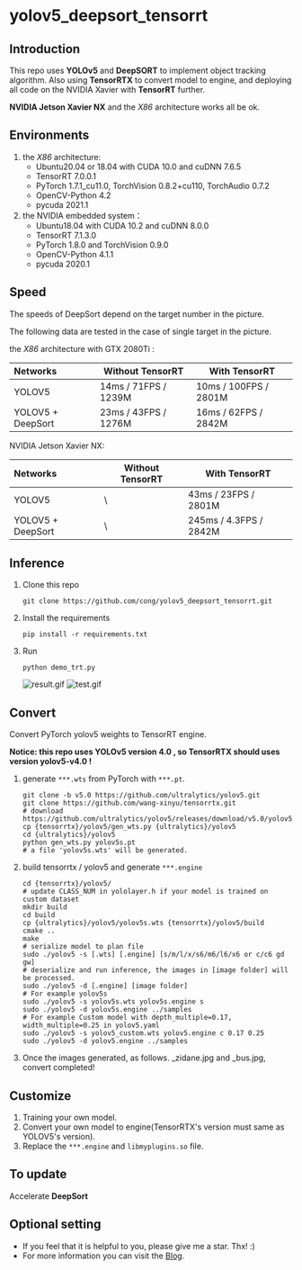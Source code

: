 # yolov5_deepsort_tensorrt

## Introduction

This repo uses **YOLOv5** and **DeepSORT** to implement object tracking algorithm. Also using **TensorRTX** to convert model to engine, and deploying all code on the NVIDIA Xavier with **TensorRT** further.

**NVIDIA Jetson Xavier NX**  and the *X86* architecture works all be ok. 





## Environments

1. the *X86* architecture: 
   - Ubuntu20.04 or 18.04 with CUDA 10.0 and cuDNN 7.6.5
   - TensorRT 7.0.0.1
   - PyTorch 1.7.1_cu11.0, TorchVision 0.8.2+cu110, TorchAudio 0.7.2
   - OpenCV-Python 4.2
   - pycuda 2021.1
2. the NVIDIA embedded  system：
   - Ubuntu18.04 with CUDA 10.2 and cuDNN 8.0.0
   - TensorRT 7.1.3.0
   - PyTorch 1.8.0 and TorchVision 0.9.0
   - OpenCV-Python 4.1.1
   - pycuda 2020.1

## Speed

The speeds of DeepSort depend on the target number in the picture.

The following data are tested in the case of single target in the picture.

the *X86* architecture with GTX 2080Ti :

| Networks          | Without TensorRT      | With TensorRT          |
| :---------------- | --------------------- | ---------------------- |
| YOLOV5            | 14ms / 71FPS / 1239M  | 10ms /  100FPS / 2801M |
| YOLOV5 + DeepSort | 23ms / 43FPS /  1276M | 16ms / 62FPS / 2842M   |

NVIDIA Jetson Xavier NX:

| Networks          | Without TensorRT | With TensorRT          |
| :---------------- | ---------------- | ---------------------- |
| YOLOV5            | \                | 43ms /  23FPS / 2801M  |
| YOLOV5 + DeepSort | \                | 245ms / 4.3FPS / 2842M |

## Inference

1. Clone this repo

   ```shell
   git clone https://github.com/cong/yolov5_deepsort_tensorrt.git
   ```

2. Install the requirements

   ```shell
   pip install -r requirements.txt
   ```
   
3. Run

   ```
   python demo_trt.py
   ```
   ![result.gif](https://pic3.zhimg.com/80/v2-bdb2b85774b43ec6abe1973defb95533_720w.gif)
   ![test.gif](https://pic1.zhimg.com/80/v2-d7975d2f02d2cc3bf9baf40acbe43a2a_720w.gif)

## Convert

Convert PyTorch yolov5 weights to TensorRT engine.

**Notice: this repo uses YOLOv5 version 4.0 , so TensorRTX should uses version yolov5-v4.0 !**

1. generate `***.wts` from PyTorch with `***.pt`.

   ```shell
   git clone -b v5.0 https://github.com/ultralytics/yolov5.git
   git clone https://github.com/wang-xinyu/tensorrtx.git
   # download https://github.com/ultralytics/yolov5/releases/download/v5.0/yolov5s.pt
   cp {tensorrtx}/yolov5/gen_wts.py {ultralytics}/yolov5
   cd {ultralytics}/yolov5
   python gen_wts.py yolov5s.pt
   # a file 'yolov5s.wts' will be generated.
   ```

2. build tensorrtx / yolov5 and generate `***.engine`

   ```shell
   cd {tensorrtx}/yolov5/
   # update CLASS_NUM in yololayer.h if your model is trained on custom dataset
   mkdir build
   cd build
   cp {ultralytics}/yolov5/yolov5s.wts {tensorrtx}/yolov5/build
   cmake ..
   make
   # serialize model to plan file
   sudo ./yolov5 -s [.wts] [.engine] [s/m/l/x/s6/m6/l6/x6 or c/c6 gd gw]
   # deserialize and run inference, the images in [image folder] will be processed.
   sudo ./yolov5 -d [.engine] [image folder]
   # For example yolov5s
   sudo ./yolov5 -s yolov5s.wts yolov5s.engine s
   sudo ./yolov5 -d yolov5s.engine ../samples
   # For example Custom model with depth_multiple=0.17, width_multiple=0.25 in yolov5.yaml
   sudo ./yolov5 -s yolov5_custom.wts yolov5.engine c 0.17 0.25
   sudo ./yolov5 -d yolov5.engine ../samples
   ```


3. Once the images generated, as follows. _zidane.jpg and _bus.jpg, convert completed!

## Customize

1. Training your own model.
2. Convert your own model to engine(TensorRTX's version must same as YOLOV5's version).
3. Replace the `***.engine` and `libmyplugins.so` file.

## To update
Accelerate **DeepSort**

## Optional setting

- If you feel that it is helpful to you, please give me a star. Thx!  :)
- For more information you can visit the [Blog](http://wangcong.net).

